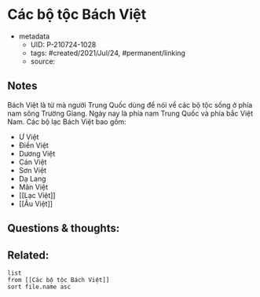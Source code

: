 ---
---

# Các bộ tộc Bách Việt

- metadata
	- UID: P-210724-1028
	- tags: #created/2021/Jul/24, #permanent/linking
	- source: 

## Notes
Bách Việt là từ mà người Trung Quốc dùng để nói về các bộ tộc sống ở phía nam sông Trường Giang. Ngày nay là phía nam Trung Quốc và phía bắc Việt Nam.
Các bộ lạc Bách Việt bao gồm:
- Ư Việt
- Điền Việt
- Dương Việt
- Cán Việt
- Sơn Việt
- Dạ Lang
- Mân Việt
- [[Lạc Việt]]
- [[Âu Việt]]

## Questions & thoughts:

## Related:
```dataview
list
from [[Các bộ tộc Bách Việt]]
sort file.name asc
```
